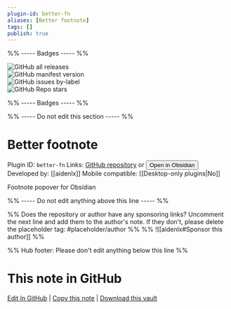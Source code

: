 ```yaml
---
plugin-id: better-fn
aliases: [Better footnote]
tags: []
publish: true
---
```


%% ----- Badges ----- %%

![GitHub all releases](https://img.shields.io/github/downloads/aidenlx/better-fn/total?color=573E7A&logo=github&style=for-the-badge)  
![GitHub manifest version](https://img.shields.io/github/manifest-json/v/aidenlx/better-fn?color=573E7A&logo=github&style=for-the-badge)  
![GitHub issues by-label](https://img.shields.io/github/issues/aidenlx/better-fn/help%20wanted?color=573E7A&logo=github&style=for-the-badge)  
![GitHub Repo stars](https://img.shields.io/github/stars/aidenlx/better-fn?color=573E7A&logo=github&style=for-the-badge)

%% ----- Badges ----- %%

%% ----- Do not edit this section ----- %%

# Better footnote

Plugin ID: `better-fn`
Links: [GitHub repository](https://github.com/aidenlx/better-fn) or [<button id=HH>Open in Obsidian</button>](obsidian://show-plugin?id=better-fn)
Developed by: [[aidenlx]]
Mobile compatible: [[Desktop-only plugins|No]]

Footnote popover for Obsidian

%% ----- Do not edit anything above this line ----- %%

%% Does the repository or author have any sponsoring links? Uncomment the next line and add them to the author's note. If they don't, please delete the placeholder tag: #placeholder/author %%
%% ![[aidenlx#Sponsor this author]] %%

%% Hub footer: Please don't edit anything below this line %%

# This note in GitHub

<span class="git-footer">[Edit In GitHub](https://github.dev/obsidian-community/obsidian-hub/blob/main/02%20-%20Community%20Expansions/02.05%20All%20Community%20Expansions/Plugins/better-fn.md "git-hub-edit-note") | [Copy this note](https://raw.githubusercontent.com/obsidian-community/obsidian-hub/main/02%20-%20Community%20Expansions/02.05%20All%20Community%20Expansions/Plugins/better-fn.md "git-hub-copy-note") | [Download this vault](https://github.com/obsidian-community/obsidian-hub/archive/refs/heads/main.zip "git-hub-download-vault") </span>
